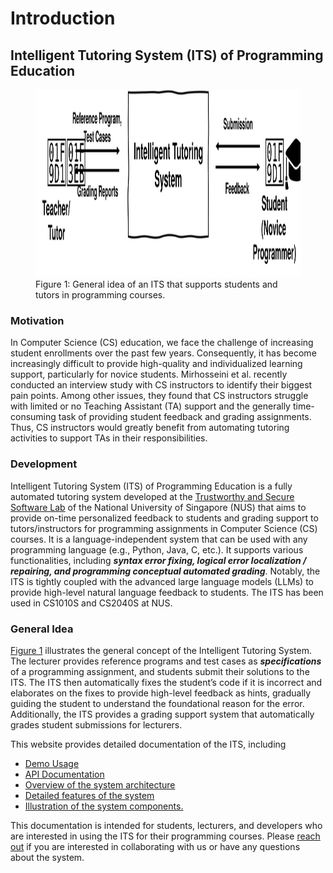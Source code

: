 # Introduction 

## Intelligent Tutoring System (ITS) of Programming Education
<figure id="fig:its-idea">
  <img src="icons/its.svg" width="600", height="300">
  <figcaption>Figure 1: General idea of an ITS that supports students and tutors in programming courses.</figcaption>
</figure>

### Motivation
In Computer Science (CS) education, we face the challenge of increasing student enrollments over the past few years. Consequently, it has become increasingly difficult to provide high-quality and individualized learning support, particularly for novice students. Mirhosseini et al. recently conducted an interview study with CS instructors to identify their biggest pain points. Among other issues, they found that CS instructors struggle with limited or no Teaching Assistant (TA) support and the generally time-consuming task of providing student feedback and grading assignments. Thus, CS instructors would greatly benefit from automating tutoring activities to support TAs in their responsibilities.
<!-- Despite prior research from automated program repair and synthesis demonstrating the potential of automated feedback and grading in programming courses, these systems are not yet widely adopted in CS education. The main reasons include their prototype nature, difficulty of use, and lack of evolution. Additionally, this line of work inevitably exposes too many details (i.e., direct fixes of errors) to students, which may hinder the learning process. Conversely, recent advancements in large language models have also revolutionized automated feedback systems in computer science education. These systems typically focus on prompting large language models (LLMs) for specific teaching scenarios, such as question-answering for lecture topics. However, they heavily rely on LLM output, which is known to be prone to hallucinations and is not always reliable. Such randomness in the generated feedback can lead to confusion and frustration among students. -->

### Development
Intelligent Tutoring System (ITS) of Programming Education is a fully automated tutoring system developed at the [Trustworthy and Secure Software Lab](https://nus-tss.github.io/) of the National University of Singapore (NUS) that aims to provide on-time personalized feedback to students and grading support to tutors/instructors for programming assignments in Computer Science (CS) courses. It is a language-independent system that can be used with any programming language (e.g., Python, Java, C, etc.). It supports various functionalities, including ***syntax error fixing, logical error localization / repairing, and programming conceptual automated grading***. Notably, the ITS is tightly coupled with the advanced large language models (LLMs) to provide high-level natural language feedback to students. The ITS has been used in CS1010S and CS2040S at NUS.


### General Idea
[Figure 1](#fig:its-idea) illustrates the general concept of the Intelligent Tutoring System. The lecturer provides reference programs and test cases as ***specifications*** of a programming assignment, and students submit their solutions to the ITS. The ITS then automatically fixes the student’s code if it is incorrect and elaborates on the fixes to provide high-level feedback as hints, gradually guiding the student to understand the foundational reason for the error. Additionally, the ITS provides a grading support system that automatically grades student submissions for lecturers.

This website provides detailed documentation of the ITS, including

- [Demo Usage](getting-started/usage.md)
- [API Documentation](getting-started/api.md)
- [Overview of the system architecture](documentation/overview.md)
- [Detailed features of the system](documentation/features.md)
- [Illustration of the system components.](documentation/components.md)

This documentation is intended for students, lecturers, and developers who are interested in using the ITS for their programming courses. 
Please [reach out](contact.md) if you are interested in collaborating with us or have any questions about the system.

<!-- In this work, we report our design principles and the architecture of an Intelligent Tutoring System (ITS) for programming education that synergizes the strengths of both approaches. The ITS first searches for precise bug-fixing patches with a hybrid program repair engine, and then ITS invokes LLM to use those patches as guidance to pinpoint students' conceptual misunderstandings and provide more reliable feedback. The key is to bridge the gap between accurate low-level fixing by program analysis and knowledgeable high-level explanations by LLMs.  -->



<!-- The high-level idea of the Intelligent Tutoring System is to introduce an automated technique to provide feedback and grading suggestions for programming assignments. As shown in the above figure, for a given programming assignment, the tutor would provide a reference solution and some test cases, while the student would submit a solution and receive feedback. The feedback should go beyond the simple execution of test cases and tell the student where and how to fix the submission. More sophisticated and gradual ways of feedback could also be introduced. -->